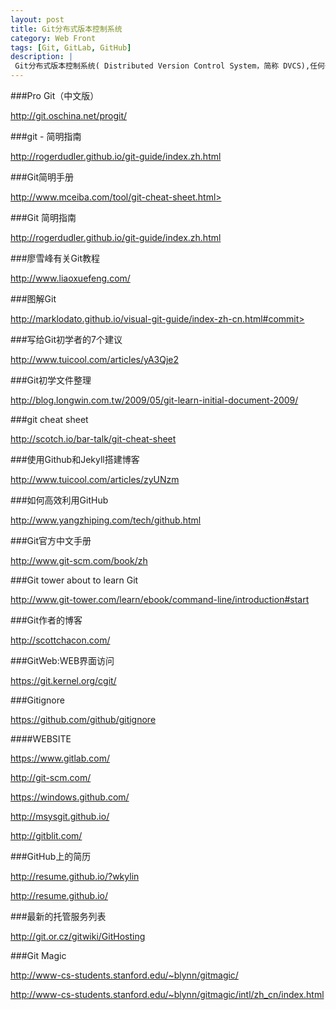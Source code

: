 ```yaml
---
layout: post
title: Git分布式版本控制系统
category: Web Front
tags: [Git, GitLab, GitHub]
description: |
 Git分布式版本控制系统( Distributed Version Control System，简称 DVCS),任何一处协同工作用的服务器发生故障，事后都可以用任何一个镜像出来的本地仓库恢复。因为每一次的提取操作，实际上都是一次对代码仓库的完整备份。
---
```



###Pro Git（中文版）

<http://git.oschina.net/progit/>

###git - 简明指南

<http://rogerdudler.github.io/git-guide/index.zh.html>

###Git简明手册

http://www.mceiba.com/tool/git-cheat-sheet.html>

###Git 简明指南

<http://rogerdudler.github.io/git-guide/index.zh.html>

###廖雪峰有关Git教程

<http://www.liaoxuefeng.com/>

###图解Git

http://marklodato.github.io/visual-git-guide/index-zh-cn.html#commit>

###写给Git初学者的7个建议

<http://www.tuicool.com/articles/yA3Qje2>

###Git初学文件整理

<http://blog.longwin.com.tw/2009/05/git-learn-initial-document-2009/>

###git cheat sheet

<http://scotch.io/bar-talk/git-cheat-sheet>

###使用Github和Jekyll搭建博客

<http://www.tuicool.com/articles/zyUNzm>

###如何高效利用GitHub

<http://www.yangzhiping.com/tech/github.html>

###Git官方中文手册

<http://www.git-scm.com/book/zh>

###Git tower about to learn Git

<http://www.git-tower.com/learn/ebook/command-line/introduction#start>

###Git作者的博客

<http://scottchacon.com/>

###GitWeb:WEB界面访问

<https://git.kernel.org/cgit/>

###Gitignore

<https://github.com/github/gitignore>

####WEBSITE

<https://www.gitlab.com/>

<http://git-scm.com/>

<https://windows.github.com/>

<http://msysgit.github.io/>

<http://gitblit.com/>


###GitHub上的简历

<http://resume.github.io/?wkylin>

<http://resume.github.io/>

###最新的托管服务列表

<http://git.or.cz/gitwiki/GitHosting>

###Git Magic

<http://www-cs-students.stanford.edu/~blynn/gitmagic/>

<http://www-cs-students.stanford.edu/~blynn/gitmagic/intl/zh_cn/index.html>